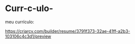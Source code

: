 # Curr-c-ulo-
meu currículo:

https://criarcv.com/builder/resume/3791f373-32ae-41ff-a2b3-103106c4c3d1/preview
